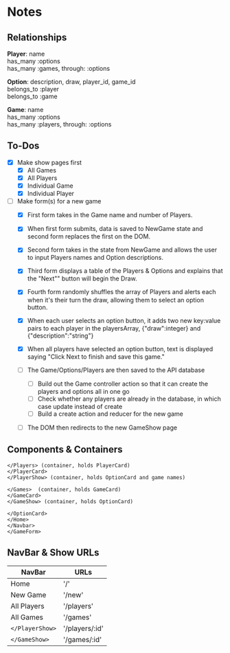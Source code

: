 Notes
=============


Relationships
-------------
**Player**: name  
has_many :options  
has_many :games, through: :options  

**Option**: description, draw, player_id, game_id  
belongs_to :player  
belongs_to :game  

**Game**: name  
has_many :options  
has_many :players, through: :options  

To-Dos
-----------
- [X] Make show pages first
  - [X] All Games
  - [X] All Players
  - [X] Individual Game
  - [X] Individual Player

- [ ] Make form(s) for a new game
  - [X] First form takes in the Game name and number of Players.
  - [X] When first form submits, data is saved to NewGame state and second form replaces the first on the DOM.
  - [X] Second form takes in the state from NewGame and allows the user to input Players names and Option descriptions.
  - [X] Third form displays a table of the Players & Options and explains that the "Next"" button will begin the Draw.
  - [X] Fourth form randomly shuffles the array of Players and alerts each when it's their turn the draw, allowing them to select an option button.
  - [X] When each user selects an option button, it adds two new key:value pairs to each player in the playersArray, {"draw":integer} and {"description":"string"}
  - [X] When all players have selected an option button, text is displayed saying "Click Next to finish and save this game."
  - [ ] The Game/Options/Players are then saved to the API database
    - [ ] Build out the Game controller action so that it can create the players and options all in one go
    - [ ] Check whether any players are already in the database, in which case update instead of create
    - [ ] Build a create action and reducer for the new game  
  - [ ] The DOM then redirects to the new GameShow page


Components & Containers
-----------------------
```
</Players> (container, holds PlayerCard)
</PlayerCard>
</PlayerShow> (container, holds OptionCard and game names)

</Games>  (container, holds GameCard)
</GameCard>
</GameShow> (container, holds OptionCard)

</OptionCard>
</Home>
</Navbar>
</GameForm>
```


NavBar & Show URLs
-------------------
| NavBar          | URLs          |
| --------------- | ------------- |
| Home            | '/'           |
| New Game        | '/new'        |
| All Players     | '/players'    |
| All Games       | '/games'      |
| `</PlayerShow>` | '/players/:id'|
| `</GameShow>`   | '/games/:id'  |
